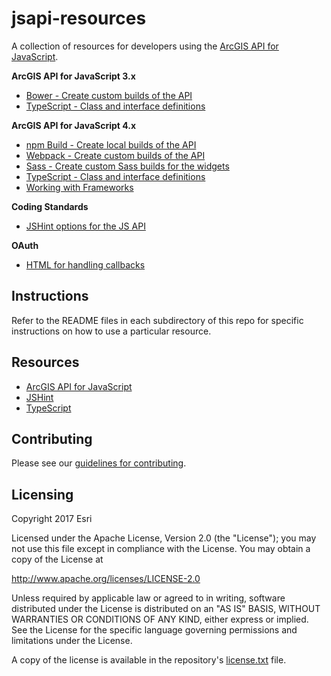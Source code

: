 jsapi-resources
===============
A collection of resources for developers using the [ArcGIS API for JavaScript](https://js.arcgis.com).

**ArcGIS API for JavaScript 3.x**
* [Bower - Create custom builds of the API](./3.x/bower/README.md)
* [TypeScript - Class and interface definitions](./3.x/typescript/README.md)

**ArcGIS API for JavaScript 4.x**
* [npm Build - Create local builds of the API](./4.x/npm/README.md)
* [Webpack - Create custom builds of the API](./4.x/webpack/README.md)
* [Sass - Create custom Sass builds for the widgets](./4.x/bower/dojo/SASS.md)
* [TypeScript - Class and interface definitions](./4.x/typescript/README.md)
* [Working with Frameworks](./frameworks/README.md)

**Coding Standards**
* [JSHint options for the JS API](./jshint/README.md)

**OAuth**
* [HTML for handling callbacks](./oauth/README.md)

## Instructions
Refer to the README files in each subdirectory of this repo for specific instructions on how to use a particular resource.

## Resources
* [ArcGIS API for JavaScript](https://js.arcgis.com)
* [JSHint](http://www.jshint.com/)
* [TypeScript](http://www.typescriptlang.org/)

## Contributing

Please see our [guidelines for contributing](CONTRIBUTING.md).

## Licensing
Copyright 2017 Esri

Licensed under the Apache License, Version 2.0 (the "License");
you may not use this file except in compliance with the License.
You may obtain a copy of the License at

   http://www.apache.org/licenses/LICENSE-2.0

Unless required by applicable law or agreed to in writing, software
distributed under the License is distributed on an "AS IS" BASIS,
WITHOUT WARRANTIES OR CONDITIONS OF ANY KIND, either express or implied.
See the License for the specific language governing permissions and
limitations under the License.

A copy of the license is available in the repository's [license.txt](https://github.com/Esri/jsapi-resources/blob/master/license.txt) file.
